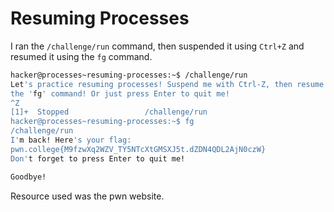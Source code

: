 # Resuming Processes
I ran the `/challenge/run` command, then suspended it using `Ctrl+Z` and resumed it using the `fg` command.
```bash
hacker@processes~resuming-processes:~$ /challenge/run
Let's practice resuming processes! Suspend me with Ctrl-Z, then resume me with
the 'fg' command! Or just press Enter to quit me!
^Z
[1]+  Stopped                 /challenge/run
hacker@processes~resuming-processes:~$ fg
/challenge/run
I'm back! Here's your flag:
pwn.college{M9fzwXq2WZV_TY5NTcXtGMSXJ5t.dZDN4QDL2AjN0czW}
Don't forget to press Enter to quit me!

Goodbye!
```
Resource used was the pwn website.
